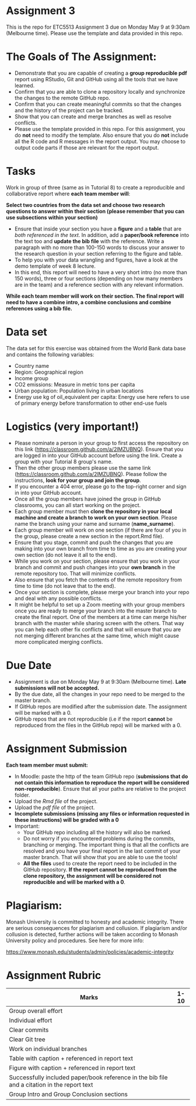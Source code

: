 # Assignment 3

This is the repo for ETC5513 Assignment 3 due on Monday May 9 at 9:30am (Melbourne time).
Please use the template and data provided in this repo.


# The Goals of The Assignment:

- Demonstrate that you are capable of creating a **group reproducible pdf** report using RStudio, Git and GitHub using all the tools that we have learned.
- Confirm that you are able to clone a repository locally and synchronize the changes to the remote GitHub repo.
- Confirm that you can create meaningful commits so that the changes and the history of the project can be tracked.
- Show that you can create and merge branches as well as resolve conflicts.
- Please use the template provided in this repo. For this assignment, you do **not** need to modify the template. Also ensure that you do **not** include all the R code and R messages in the report output. You may choose to output code parts if those are relevant for the report output.


# Tasks 

Work in group of three (same as in Tutorial 8) to create a reproducible and collaborative report where **each team member will**:

**Select two countries from the data set and choose two research questions to answer within their section (please remember that you can use subsections within your section)** 

- Ensure that inside your section you have a **figure** and a **table** that are *both referenced in the text*. In addition, add a **paper/book reference** into the text too and **update the bib file** with the reference. Write a paragraph with no more than 100-150 words to discuss your answer to the research question in your section referring to the figure and table.
- To help you with your data wrangling and figures, have a look at the demo template of week 8 lecture. 
- In this end, this report will need to have a very short intro (no more than 150 words), three or four sections (depending on how many members are in the team) and a reference section with any relevant information.

**While each team member will work on their section. The final report will need to have a combine intro, a combine conclusions and combine references using a bib file.**

# Data set

The data set for this exercise was obtained from the World Bank data base and contains the following variables:

- Country name
- Region: Geographical region
- Income group
- CO2 emissions: Measure in metric tons per capita
- Urban population: Population living in urban locations
- Energy use kg of oil_equivalent per capita: Energy use here refers to use of primary energy before transformation to other end-use fuels


# Logistics (very important!)

- Please nominate a person in your group to first access the repository on this link (https://classroom.github.com/a/2lMZUBNQ). Ensure that you are logged in into your GitHub account before using the link. Create a group with your Tutorial 8 group's name.
- Then the other group members please use the same link (https://classroom.github.com/a/2lMZUBNQ). Please follow the instructions, **look for your group and join the group**.
- If you encounter a 404 error, please go to the top-right corner and sign in into your GitHub account.
- Once all the group members have joined the group in GitHub classrooms, you can all start working on the project.
- Each group member must then **clone the repository in your local machine and create a branch to work on your own section**. Please name the branch using your name and surname (**name_surname**).
- Each group member will work on one section (if there are four of you in the group, please create a new section in the report.Rmd file).
- Ensure that you stage, commit and push the changes that you are making into your own branch from time to time as you are creating your own section (do not leave it all to the end).
- While you work on your section, please ensure that you work in your branch and commit and push changes into your **own branch** in the remote repository too. That will minimize conflicts.
- Also ensure that you fetch the contents of the remote repository from time to time (do not leave that to the end).
- Once your section is complete, please merge your branch into your repo and deal with any possible conflicts. 
- It might be helpful to set up a Zoom meeting with your group members once you are ready to merge your branch into the master branch to create the final report. One of the members at a time can merge his/her branch with the master while sharing screen with the others. That way you can help each other fix conflicts and that will ensure that you are not merging different branches at the same time, which might cause more complicated merging conflicts.


# Due Date

- Assignment is due on Monday May 9 at 9:30am (Melbourne time). **Late submissions will not be accepted.**
- By the due date, all the changes in your repo need to be merged to the master branch.
- If GitHub repos are modified after the submission date. The assignment will be marked with a 0.
- GitHub repos that are not reproducible (i.e if the report **cannot** be reproduced from the files in the GitHub repo) will be marked with a 0.


# Assignment Submission 

**Each team member must submit:**

- In Moodle: paste the http of the team GitHub repo (**submissions that do not contain this information to reproduce the report will be considered non-reproducible**). Ensure that all your paths are relative to the project folder.
- Upload the *Rmd file* of the project.
- Upload the *pdf file* of the project.
- **Incomplete submissions (missing any files or information requested in these instructions) will be graded with a 0**
- Important:
    - Your GitHub repo including all the history will also be marked. 
    - Do not worry if you encountered problems during the commits, branching or merging. The important thing is that all the conflicts are resolved and you have your final report in the last commit of your master branch. That will show that you are able to use the tools!
    - **All the files** used to create the report need to be included in the GitHub repository. **If the report cannot be reproduced from the clone repository, the assignment will be considered not reproducible and will be marked with a 0**.


# Plagiarism: 

Monash University is committed to honesty and academic integrity. There are serious consequences for plagiarism and collusion. If plagiarism and/or collusion is detected, further actions will be taken according to Monash University policy and procedures. See here for more info:

https://www.monash.edu/students/admin/policies/academic-integrity


# Assignment Rubric

| Marks                    |1-10 |
|--------------------------|:---:|
| Group overall effort     |     | 
| Individual effort        |     | 
| Clear commits            |     | 
| Clear Git tree           |     |
| Work on individual branches   |     |
| Table with caption + referenced in report text   |     |
| Figure with caption + referenced in report text   |     |
| Successfully included paper/book reference in the bib file and a citation in the report text   |     |
| Group Intro and Group Conclusion sections   |     |







